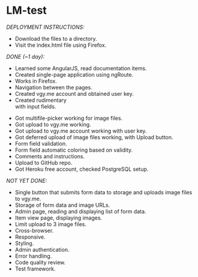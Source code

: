 # LM-test

*DEPLOYMENT INSTRUCTIONS:*
 * Download the files to a directory.
 * Visit the index.html file using Firefox.

*DONE (~1 day):*
 * Learned some AngularJS, read documentation items.
 * Created single-page application using ngRoute.
 * Works in Firefox.
 * Navigation between the pages.
 * Created vgy.me account and obtained user key.
 * Created rudimentary <form> with input fields.
 * Got multifile-picker working for image files.
 * Got upload to vgy.me working.
 * Got upload to vgy.me account working with user key.
 * Got deferred upload of image files working, with Upload button.
 * Form field validation.
 * Form field automatic coloring based on validity.
 * Comments and instructions.
 * Upload to GitHub repo.
 * Got Heroku free account, checked PostgreSQL setup.

*NOT YET DONE:*
 * Single button that submits form data to storage and uploads image files to vgy.me.
 * Storage of form data and image URLs.
 * Admin page, reading and displaying list of form data.
 * Item view page, displaying images.
 * Limit upload to 3 image files.
 * Cross-browser.
 * Responsive.
 * Styling.
 * Admin authentication.
 * Error handling.
 * Code quality review.
 * Test framework.
